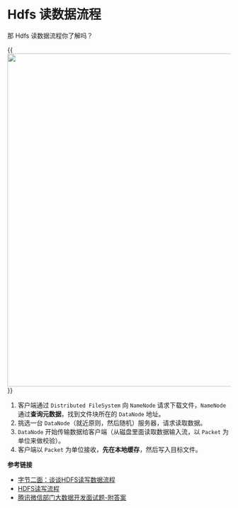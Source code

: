# Hdfs 读数据流程


那 Hdfs 读数据流程你了解吗？
<!--more-->

{{<image src="/images/read.png" caption="读流程" width="750">}}

1. 客户端通过 `Distributed FileSystem` 向 `NameNode` 请求下载文件，`NameNode` 通过**查询元数据**，找到文件块所在的 `DataNode` 地址。
1. 挑选一台 `DataNode`（就近原则，然后随机）服务器，请求读取数据。
1. `DataNode` 开始传输数据给客户端（从磁盘里面读取数据输入流，以 `Packet` 为单位来做校验）。
1. 客户端以 `Packet` 为单位接收，**先在本地缓存**，然后写入目标文件。


**参考链接**

- [字节二面：谈谈HDFS读写数据流程](https://mp.weixin.qq.com/s/fKQOsvRYdpSURRQFC9OUXg)
- [HDFS读写流程](https://mp.weixin.qq.com/s/sJ5MrQnwZ-T9L-hBU0Of2Q)
- [腾讯微信部门大数据开发面试题-附答案](https://mp.weixin.qq.com/s/vt_8VKRH7HjEKJ-2P_H1kA)

